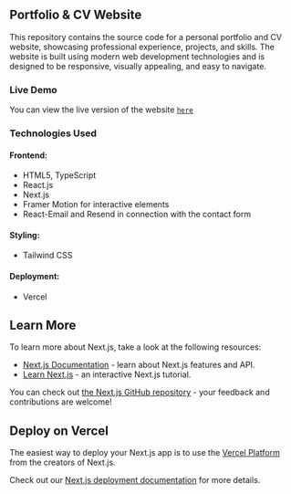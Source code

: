 ## Portfolio & CV Website
This repository contains the source code for a personal portfolio and CV website, showcasing professional experience, projects, and skills. The website is built using modern web development technologies and is designed to be responsive, visually appealing, and easy to navigate.

### Live Demo
You can view the live version of the website [`here`](https://portfolio-me-cv.vercel.app/)

### Technologies Used
#### Frontend:
- HTML5, TypeScript
- React.js
- Next.js
- Framer Motion for interactive elements
- React-Email and Resend in connection with the contact form

#### Styling:
- Tailwind CSS
  
#### Deployment:
- Vercel



## Learn More

To learn more about Next.js, take a look at the following resources:

- [Next.js Documentation](https://nextjs.org/docs) - learn about Next.js features and API.
- [Learn Next.js](https://nextjs.org/learn) - an interactive Next.js tutorial.

You can check out [the Next.js GitHub repository](https://github.com/vercel/next.js/) - your feedback and contributions are welcome!

## Deploy on Vercel

The easiest way to deploy your Next.js app is to use the [Vercel Platform](https://vercel.com/new?utm_medium=default-template&filter=next.js&utm_source=create-next-app&utm_campaign=create-next-app-readme) from the creators of Next.js.

Check out our [Next.js deployment documentation](https://nextjs.org/docs/deployment) for more details.
